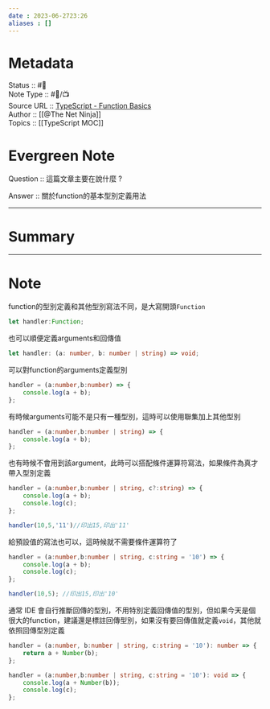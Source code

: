 ```yaml
---
date : 2023-06-2723:26
aliases : []
---
```

# Metadata
Status :: #🌱 <br>
Note Type :: #📨/📺 <br>
Source URL :: [TypeScript - Function Basics](https://youtu.be/jXoSaX_yFh4)<br>
Author :: [[@The Net Ninja]]<br>
Topics :: [[TypeScript MOC]]  <br>

# Evergreen Note

Question :: 這篇文章主要在說什麼 ?

Answer :: 關於function的基本型別定義用法

---

# Summary 

---

# Note
function的型別定義和其他型別寫法不同，是大寫開頭`Function` 
```ts
let handler:Function;
```

也可以順便定義arguments和回傳值
```ts
let handler: (a: number, b: number | string) => void;
```

可以對function的arguments定義型別
```ts
handler = (a:number,b:number) => {
	console.log(a + b);
};
```

有時候arguments可能不是只有一種型別，這時可以使用聯集加上其他型別
```ts
handler = (a:number,b:number | string) => {
	console.log(a + b);
};
```

也有時候不會用到該argument，此時可以搭配條件運算符寫法，如果條件為真才帶入型別定義
```ts
handler = (a:number,b:number | string, c?:string) => {
	console.log(a + b);
	console.log(c);
};

handler(10,5,'11')//印出15,印出'11'
```

給預設值的寫法也可以，這時候就不需要條件運算符了
```ts
handler = (a:number,b:number | string, c:string = '10') => {
	console.log(a + b);
	console.log(c);
};

handler(10,5); //印出15,印出'10'
```

通常 IDE 會自行推斷回傳的型別，不用特別定義回傳值的型別，但如果今天是個很大的function，建議還是標註回傳型別，如果沒有要回傳值就定義`void`，其他就依照回傳型別定義
```ts
handler = (a:number, b:number | string, c:string = '10'): number => {
	return a + Number(b);
};

handler = (a:number,b:number | string, c:string = '10'): void => {
	console.log(a + Number(b));
	console.log(c);
};
```